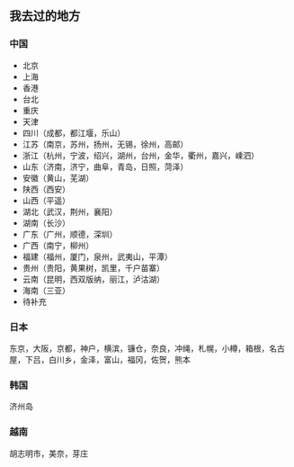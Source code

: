 ## 我去过的地方

### 中国

- 北京
- 上海
- 香港
- 台北
- 重庆
- 天津
- 四川（成都，都江堰，乐山）
- 江苏（南京，苏州，扬州，无锡，徐州，高邮）
- 浙江（杭州，宁波，绍兴，湖州，台州，金华，衢州，嘉兴，嵊泗）
- 山东（济南，济宁，曲阜，青岛，日照，菏泽）
- 安徽（黄山，芜湖）
- 陕西（西安）
- 山西（平遥）
- 湖北（武汉，荆州，襄阳）
- 湖南（长沙）
- 广东（广州，顺德，深圳）
- 广西（南宁，柳州）
- 福建（福州，厦门，泉州，武夷山，平潭）
- 贵州（贵阳，黄果树，凯里，千户苗寨）
- 云南（昆明，西双版纳，丽江，泸沽湖）
- 海南（三亚）
- 待补充

### 日本

东京，大阪，京都，神户，横滨，镰仓，奈良，冲绳，札幌，小樽，箱根，名古屋，下吕，白川乡，金泽，富山，福冈，佐贺，熊本

### 韩国

济州岛

### 越南

胡志明市，美奈，芽庄
